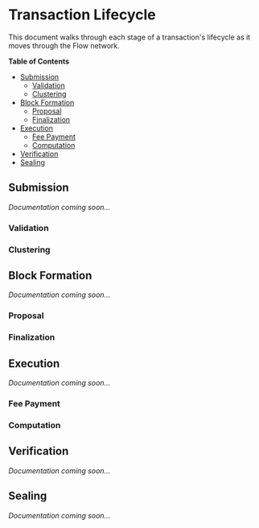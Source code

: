 # Transaction Lifecycle 

This document walks through each stage of a transaction's lifecycle as it moves through the Flow network.

<!-- START doctoc generated TOC please keep comment here to allow auto update -->
<!-- DON'T EDIT THIS SECTION, INSTEAD RE-RUN doctoc TO UPDATE -->
**Table of Contents**

- [Submission](#submission)
  - [Validation](#validation)
  - [Clustering](#clustering)
- [Block Formation](#block-formation)
  - [Proposal](#proposal)
  - [Finalization](#finalization)
- [Execution](#execution)
  - [Fee Payment](#fee-payment)
  - [Computation](#computation)
- [Verification](#verification)
- [Sealing](#sealing)

<!-- END doctoc generated TOC please keep comment here to allow auto update -->

## Submission

_Documentation coming soon..._

### Validation

### Clustering

## Block Formation

_Documentation coming soon..._

### Proposal

### Finalization

## Execution

_Documentation coming soon..._

### Fee Payment

### Computation

## Verification

_Documentation coming soon..._

## Sealing

_Documentation coming soon..._
